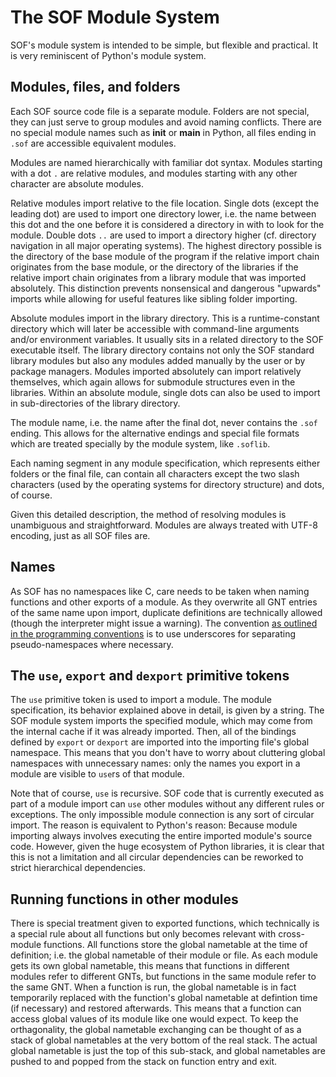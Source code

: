 # The SOF Module System

SOF's module system is intended to be simple, but flexible and practical. It is very reminiscent of Python's module system.

## Modules, files, and folders

Each SOF source code file is a separate module. Folders are not special, they can just serve to group modules and avoid naming conflicts. There are no special module names such as __init__ or __main__ in Python, all files ending in `.sof` are accessible equivalent modules.

Modules are named hierarchically with familiar dot syntax. Modules starting with a dot `.` are relative modules, and modules starting with any other character are absolute modules.

Relative modules import relative to the file location. Single dots (except the leading dot) are used to import one directory lower, i.e. the name between this dot and the one before it is considered a directory in with to look for the module. Double dots `..` are used to import a directory higher (cf. directory navigation in all major operating systems). The highest directory possible is the directory of the base module of the program if the relative import chain originates from the base module, or the directory of the libraries if the relative import chain originates from a library module that was imported absolutely. This distinction prevents nonsensical and dangerous "upwards" imports while allowing for useful features like sibling folder importing.

Absolute modules import in the library directory. This is a runtime-constant directory which will later be accessible with command-line arguments and/or environment variables. It usually sits in a related directory to the SOF executable itself. The library directory contains not only the SOF standard library modules but also any modules added manually by the user or by package managers. Modules imported absolutely can import relatively themselves, which again allows for submodule structures even in the libraries. Within an absolute module, single dots can also be used to import in sub-directories of the library directory.

The module name, i.e. the name after the final dot, never contains the `.sof` ending. This allows for the alternative endings and special file formats which are treated specially by the module system, like `.soflib`.

Each naming segment in any module specification, which represents either folders or the final file, can contain all characters except the two slash characters (used by the operating systems for directory structure) and dots, of course.

Given this detailed description, the method of resolving modules is unambiguous and straightforward. Modules are always treated with UTF-8 encoding, just as all SOF files are.

## Names

As SOF has no namespaces like C, care needs to be taken when naming functions and other exports of a module. As they overwrite all GNT entries of the same name upon import, duplicate definitions are technically allowed (though the interpreter might issue a warning). The convention [as outlined in the programming conventions](Programming-conventions) is to use underscores for separating pseudo-namespaces where necessary.

## The `use`, `export` and `dexport` primitive tokens

The `use` primitive token is used to import a module. The module specification, its behavior explained above in detail, is given by a string. The SOF module system imports the specified module, which may come from the internal cache if it was already imported. Then, all of the bindings defined by `export` or `dexport` are imported into the importing file's global namespace. This means that you don't have to worry about cluttering global namespaces with unnecessary names: only the names you export in a module are visible to `use`rs of that module.

Note that of course, `use` is recursive. SOF code that is currently executed as part of a module import can `use` other modules without any different rules or exceptions. The only impossible module connection is any sort of circular import. The reason is equivalent to Python's reason: Because module importing always involves executing the entire imported module's source code. However, given the huge ecosystem of Python libraries, it is clear that this is not a limitation and all circular dependencies can be reworked to strict hierarchical dependencies.

## Running functions in other modules

There is special treatment given to exported functions, which technically is a special rule about all functions but only becomes relevant with cross-module functions. All functions store the global nametable at the time of definition; i.e. the global nametable of their module or file. As each module gets its own global nametable, this means that functions in different modules refer to different GNTs, but functions in the same module refer to the same GNT. When a function is run, the global nametable is in fact temporarily replaced with the function's global nametable at defintion time (if necessary) and restored afterwards. This means that a function can access global values of its module like one would expect. To keep the orthagonality, the global nametable exchanging can be thought of as a stack of global nametables at the very bottom of the real stack. The actual global nametable is just the top of this sub-stack, and global nametables are pushed to and popped from the stack on function entry and exit.
